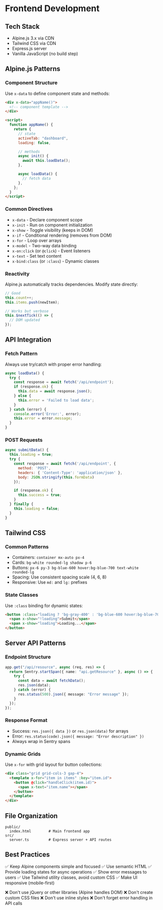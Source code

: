 # Frontend Development

## Tech Stack

- Alpine.js 3.x via CDN
- Tailwind CSS via CDN
- Express.js server
- Vanilla JavaScript (no build step)

## Alpine.js Patterns

### Component Structure

Use `x-data` to define component state and methods:

```html
<div x-data="appName()">
  <!-- component template -->
</div>

<script>
  function appName() {
    return {
      // state
      activeTab: "dashboard",
      loading: false,

      // methods
      async init() {
        await this.loadData();
      },

      async loadData() {
        // fetch data
      },
    };
  }
</script>
```

### Common Directives

- `x-data` - Declare component scope
- `x-init` - Run on component initialization
- `x-show` - Toggle visibility (keeps in DOM)
- `x-if` - Conditional rendering (removes from DOM)
- `x-for` - Loop over arrays
- `x-model` - Two-way data binding
- `x-on:click` (or `@click`) - Event listeners
- `x-text` - Set text content
- `x-bind:class` (or `:class`) - Dynamic classes

### Reactivity

Alpine.js automatically tracks dependencies. Modify state directly:

```javascript
// Good
this.count++;
this.items.push(newItem);

// Works but verbose
this.$nextTick(() => {
  // DOM updated
});
```

## API Integration

### Fetch Pattern

Always use try/catch with proper error handling:

```javascript
async loadData() {
  try {
    const response = await fetch('/api/endpoint');
    if (response.ok) {
      this.data = await response.json();
    } else {
      this.error = 'Failed to load data';
    }
  } catch (error) {
    console.error('Error:', error);
    this.error = error.message;
  }
}
```

### POST Requests

```javascript
async submitData() {
  this.loading = true;
  try {
    const response = await fetch('/api/endpoint', {
      method: 'POST',
      headers: { 'Content-Type': 'application/json' },
      body: JSON.stringify(this.formData)
    });

    if (response.ok) {
      this.success = true;
    }
  } finally {
    this.loading = false;
  }
}
```

## Tailwind CSS

### Common Patterns

- Containers: `container mx-auto px-4`
- Cards: `bg-white rounded-lg shadow p-6`
- Buttons: `px-6 py-3 bg-blue-600 hover:bg-blue-700 text-white rounded-lg`
- Spacing: Use consistent spacing scale (4, 6, 8)
- Responsive: Use `md:` and `lg:` prefixes

### State Classes

Use `:class` binding for dynamic states:

```html
<button :class="loading ? 'bg-gray-400' : 'bg-blue-600 hover:bg-blue-700'">
  <span x-show="!loading">Submit</span>
  <span x-show="loading">Loading...</span>
</button>
```

## Server API Patterns

### Endpoint Structure

```typescript
app.get("/api/resource", async (req, res) => {
  return Sentry.startSpan({ name: "api.getResource" }, async () => {
    try {
      const data = await fetchData();
      res.json(data);
    } catch (error) {
      res.status(500).json({ message: "Error message" });
    }
  });
});
```

### Response Format

- Success: `res.json({ data })` or `res.json(data)` for arrays
- Error: `res.status(code).json({ message: "Error description" })`
- Always wrap in Sentry spans

### Dynamic Grids

Use `x-for` with grid layout for button collections:

```html
<div class="grid grid-cols-3 gap-4">
  <template x-for="item in items" :key="item.id">
    <button @click="handleClick(item.id)">
      <span x-text="item.name"></span>
    </button>
  </template>
</div>
```

## File Organization

```
public/
  index.html        # Main frontend app
src/
  server.ts         # Express server + API routes
```

## Best Practices

✅ Keep Alpine components simple and focused
✅ Use semantic HTML
✅ Provide loading states for async operations
✅ Show error messages to users
✅ Use Tailwind utility classes, avoid custom CSS
✅ Make UI responsive (mobile-first)

❌ Don't use jQuery or other libraries (Alpine handles DOM)
❌ Don't create custom CSS files
❌ Don't use inline styles
❌ Don't forget error handling in API calls
